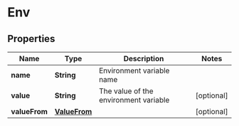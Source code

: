 

# Env


## Properties

| Name | Type | Description | Notes |
|------------ | ------------- | ------------- | -------------|
|**name** | **String** | Environment variable name |  |
|**value** | **String** | The value of the environment variable |  [optional] |
|**valueFrom** | [**ValueFrom**](ValueFrom.md) |  |  [optional] |



